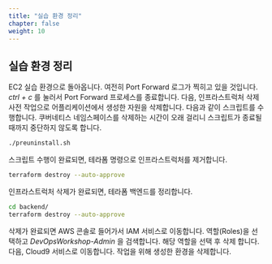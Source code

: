 ```yaml
---
title: "실습 환경 정리"
chapter: false
weight: 10
---
```


## 실습 환경 정리

EC2 실습 환경으로 돌아옵니다. 여전히 Port Forward 로그가 찍히고 있을 것입니다. *ctrl + c* 를 눌러서 Port Forward 프로세스를 종료합니다. 다음, 인프라스트럭처 삭제 사전 작업으로 어플리케이션에서 생성한 자원을 삭제합니다. 다음과 같이 스크립트를 수행합니다. 쿠버네티스 네임스페이스를 삭제하는 시간이 오래 걸리니 스크립트가 종료될 때까지 중단하지 않도록 합니다.

```sh
./preuninstall.sh
```

스크립트 수행이 완료되면, 테라폼 명령으로 인프라스트럭처를 제거합니다.

```sh
terraform destroy --auto-approve
```

인프라스트럭처 삭제가 완료되면, 테라폼 백엔드를 정리합니다.

```sh
cd backend/
terraform destroy --auto-approve
```

삭제가 완료되면 AWS 콘솔로 들어가서 IAM 서비스로 이동합니다. 역할(Roles)을 선택하고 *DevOpsWorkshop-Admin* 을 검색합니다. 해당 역할을 선택 후 삭제 합니다. 다음, Cloud9 서비스로 이동합니다. 작업을 위해 생성한 환경을 삭제합니다.
